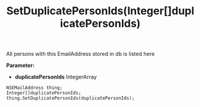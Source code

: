 ﻿---
uid: crmscript_ref_NSEMailAddress_SetDuplicatePersonIds
title: SetDuplicatePersonIds(Integer[]duplicatePersonIds)
intellisense: NSEMailAddress.SetDuplicatePersonIds
keywords: NSEMailAddress, GetDuplicatePersonIds
so.topic: reference
---

All persons with this EmailAddress stored in db is listed here

**Parameter:** 
 - **duplicatePersonIds** IntegerArray

```crmscript
NSEMailAddress thing;
Integer[]duplicatePersonIds;
thing.SetDuplicatePersonIds(duplicatePersonIds);
```

